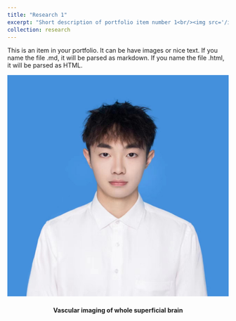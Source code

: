 ```yaml
---
title: "Research 1"
excerpt: "Short description of portfolio item number 1<br/><img src='/images/Jingting.jpg'>"
collection: research
---
```


This is an item in your portfolio. It can be have images or nice text. If you name the file .md, it will be parsed as markdown. If you name the file .html, it will be parsed as HTML. 
<center><img src="/images/Jingting.jpg" alt="roboticImage" width="1000"/><center/>
<h4 align="center">Vascular imaging of whole superficial brain</h4>
